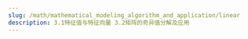 ```yaml
---
slug: /math/mathematical_modeling_algorithm_and_application/linear
description: 3.1特征值与特征向量 3.2矩阵的奇异值分解及应用
---
```

